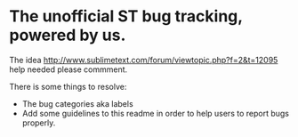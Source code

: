 # The unofficial ST bug tracking, powered by us.

The idea http://www.sublimetext.com/forum/viewtopic.php?f=2&t=12095 help needed please commment.

There is some things to resolve:

 * The bug categories aka labels
 * Add some guidelines to this readme in order to help users to report bugs properly.

